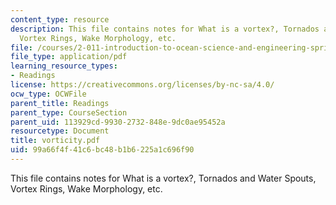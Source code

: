```yaml
---
content_type: resource
description: This file contains notes for What is a vortex?, Tornados and Water Spouts,
  Vortex Rings, Wake Morphology, etc.
file: /courses/2-011-introduction-to-ocean-science-and-engineering-spring-2006/99a66f4f41c6bc48b1b6225a1c696f90_vorticity.pdf
file_type: application/pdf
learning_resource_types:
- Readings
license: https://creativecommons.org/licenses/by-nc-sa/4.0/
ocw_type: OCWFile
parent_title: Readings
parent_type: CourseSection
parent_uid: 113929cd-9930-2732-848e-9dc0ae95452a
resourcetype: Document
title: vorticity.pdf
uid: 99a66f4f-41c6-bc48-b1b6-225a1c696f90
---
```

This file contains notes for What is a vortex?, Tornados and Water Spouts, Vortex Rings, Wake Morphology, etc.